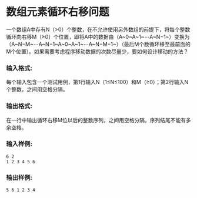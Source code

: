 # 数组元素循环右移问题
一个数组A中存有N（>0）个整数，在不允许使用另外数组的前提下，将每个整数循环向右移M（≥0）个位置，即将A中的数据由（A~0~A~1~⋯A~N−1~）变换为（A~N−M~⋯A~N−1~A~0~A~1~⋯A~N−M−1~）（最后M个数循环移至最前面的M个位置）。如果需要考虑程序移动数据的次数尽量少，要如何设计移动的方法？

### 输入格式:
每个输入包含一个测试用例，第1行输入N（1≤N≤100）和M（≥0）；第2行输入N个整数，之间用空格分隔。

### 输出格式:
在一行中输出循环右移M位以后的整数序列，之间用空格分隔，序列结尾不能有多余空格。

### 输入样例:
```
6 2
1 2 3 4 5 6
```
### 输出样例:
```
5 6 1 2 3 4
```
